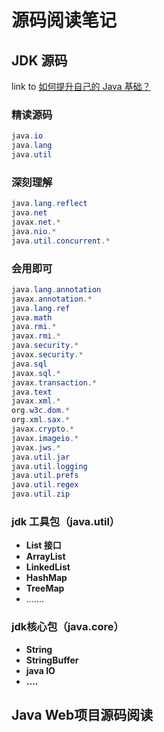 # 源码阅读笔记

## JDK 源码

link to [如何提升自己的 Java 基础？](https://www.zhihu.com/question/328775413)

### 精读源码

```java
java.io
java.lang
java.util
```

### 深刻理解

```java
java.lang.reflect
java.net
javax.net.*
java.nio.*
java.util.concurrent.*
```

### 会用即可

```java
java.lang.annotation
javax.annotation.*
java.lang.ref
java.math
java.rmi.*
javax.rmi.*
java.security.*
javax.security.*
java.sql
javax.sql.*
javax.transaction.*
java.text
javax.xml.*
org.w3c.dom.*
org.xml.sax.*
javax.crypto.*
javax.imageio.*
javax.jws.*
java.util.jar
java.util.logging
java.util.prefs
java.util.regex
java.util.zip
```

###  jdk 工具包（java.util）

- **List 接口**
- **ArrayList**
- **LinkedList**
- **HashMap**
- **TreeMap**
- .......

### jdk核心包（java.core）

- **String**
- **StringBuffer**
- **java IO**
- **....**



## Java Web项目源码阅读